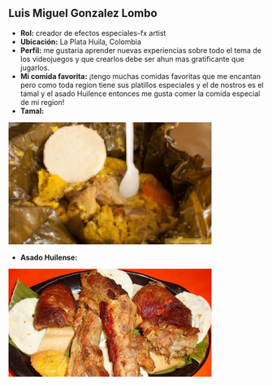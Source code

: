 ## Luis Miguel Gonzalez Lombo
- **Rol:** creador de efectos especiales-fx artist 
- **Ubicación:** La Plata Huila, Colombia 
- **Perfil:** me gustaria aprender nuevas experiencias sobre todo el tema de los videojuegos y que crearlos debe ser ahun mas gratificante que jugarlos. 
- **Mi comida favorita:** ¡tengo muchas comidas favoritas que me encantan pero como toda region tiene sus platillos especiales y el de nostros es el tamal y el asado Huilence entonces me gusta comer la comida especial de mi region!
- **Tamal:**

![Comida favorita](https://github.com/JuanDavidLopez098/-PV-Gatos-Negros/blob/Luis-Miguel-Gonzalez/LUIS%20GONZALEZ/TAMAL.jpg?raw=true)

- **Asado Huilense:**
  
![Comida favorita](https://github.com/JuanDavidLopez098/-PV-Gatos-Negros/blob/Luis-Miguel-Gonzalez/LUIS%20GONZALEZ/ASADO%20HUILENSE.jpg?raw=true)
